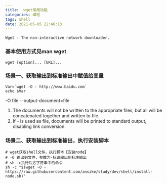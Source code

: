 ```yaml
---
title:  wget常用功能
categories: 编程
tags: shell
date: 2021-05-05 22:46:13
---
```


`Wget - The non-interactive network downloader.`
### 基本使用方式见man wget
`wget [option]... [URL]...`

### 场景一、获取输出到标准输出中赋值给变量
```shell
Var=`wget -O - http://www.baidu.com`
echo $Var
```
-O file
--output-document=file
1. The documents will not be written to the appropriate files, but all will be concatenated together and written to file.
2. If - is used as file, documents will be printed to standard output, disabling link conversion.

### 场景二、获取输出到标准输出，执行安装脚本
```shell
# wget获取shell文件，执行脚本【安装node】
# -O 输出到文件，参数为-标识输出到标准输出
# sh -c执行后方字符串中的命令
sh -c "$(wget -O - https://raw.githubusercontent.com/ansike/study/dev/shell/install-node.sh)"

```